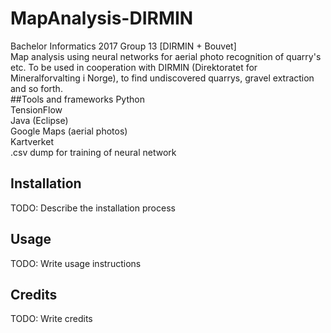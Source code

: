 # MapAnalysis-DIRMIN
Bachelor Informatics 2017 Group 13 [DIRMIN + Bouvet]
</br>
Map analysis using neural networks for aerial photo recognition of quarry's etc. To be used in cooperation with DIRMIN (Direktoratet for Mineralforvalting i Norge), to find undiscovered quarrys, gravel extraction and so forth.
</br>
##Tools and frameworks
Python</br>
TensionFlow</br>
Java (Eclipse)</br>
Google Maps (aerial photos)</br>
Kartverket</br>
.csv dump for training of neural network</br>

## Installation
TODO: Describe the installation process

## Usage
TODO: Write usage instructions


## Credits
TODO: Write credits

